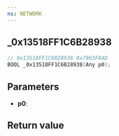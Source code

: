 ```yaml
---
ns: NETWORK
---
```

## _0x13518FF1C6B28938

```c
// 0x13518FF1C6B28938 0x7963FA4D
BOOL _0x13518FF1C6B28938(Any p0);
```


## Parameters
* **p0**: 

## Return value
